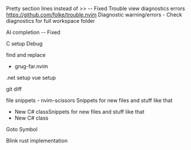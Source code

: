 Pretty section lines instead of >> -- Fixed
Trouble view diagnostics errors
https://github.com/folke/trouble.nvim
Diagnostic warning/errors
    - Check diagnostics for full workspace folder

AI completion -- Fixed

C setup
Debug

find and replace
 - grug-far.nvim

.net setup
vue setup

git diff

file snippets
    - nvim-scissors
Snippets for new files and stuff like that
 - New C# classSnippets for new files and stuff like that
  - New C# class

Goto Symbol

Blink rust implementation
